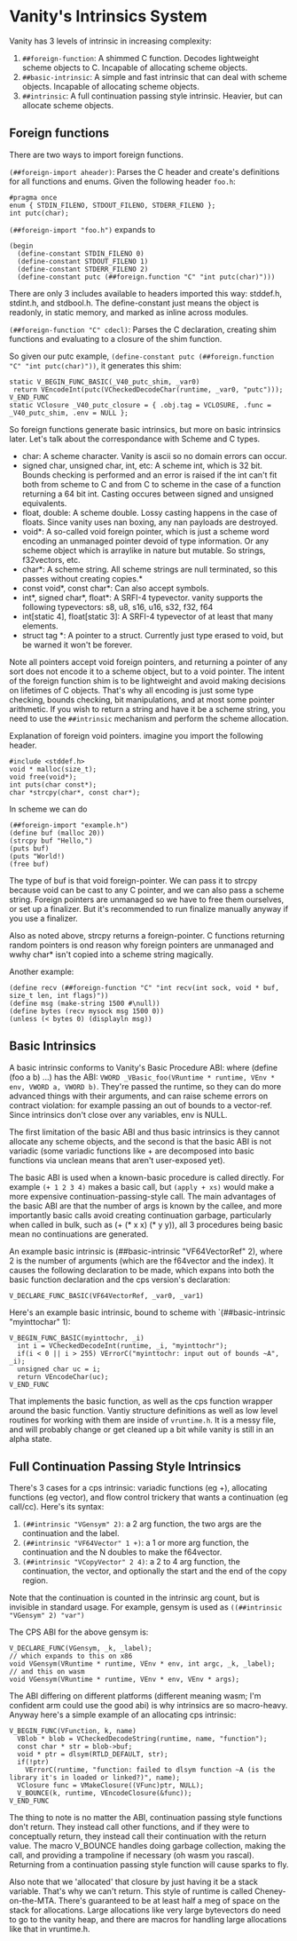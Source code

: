# Vanity's Intrinsics System

Vanity has 3 levels of intrinsic in increasing complexity:

1. `##foreign-function`: A shimmed C function. Decodes lightweight scheme objects to C. Incapable of allocating scheme objects.
2. `##basic-intrinsic`: A simple and fast intrinsic that can deal with scheme objects. Incapable of allocating scheme objects.
3. `##intrinsic`: A full continuation passing style intrinsic. Heavier, but can allocate scheme objects.

## Foreign functions

There are two ways to import foreign functions.

`(##foreign-import aheader)`: Parses the C header and create's definitions for all functions and enums. Given the following header `foo.h`:

```
#pragma once
enum { STDIN_FILENO, STDOUT_FILENO, STDERR_FILENO };
int putc(char);
```

`(##foreign-import "foo.h")` expands to

```
(begin
  (define-constant STDIN_FILENO 0)
  (define-constant STDOUT_FILENO 1)
  (define-constant STDERR_FILENO 2)
  (define-constant putc (##foreign.function "C" "int putc(char)")))
```

There are only 3 includes available to headers imported this way: stddef.h, stdint.h, and stdbool.h. The define-constant just means the object is readonly, in static memory, and marked as inline across modules.

`(##foreign-function "C" cdecl)`: Parses the C declaration, creating shim functions and evaluating to a closure of the shim function.

So given our putc example, `(define-constant putc (##foreign.function "C" "int putc(char)"))`, it generates this shim:

```
static V_BEGIN_FUNC_BASIC(_V40_putc_shim, _var0)
 return VEncodeInt(putc(VCheckedDecodeChar(runtime, _var0, "putc")));
V_END_FUNC
static VClosure _V40_putc_closure = { .obj.tag = VCLOSURE, .func = _V40_putc_shim, .env = NULL };
```

So foreign functions generate basic intrinsics, but more on basic intrinsics later. Let's talk about the correspondance with Scheme and C types.

* char: A scheme character. Vanity is ascii so no domain errors can occur.
* signed char, unsigned char, int, etc: A scheme int, which is 32 bit. Bounds checking is performed and an error is raised if the int can't fit both from scheme to C and from C to scheme in the case of a function returning a 64 bit int. Casting occures between signed and unsigned equivalents.
* float, double: A scheme double. Lossy casting happens in the case of floats. Since vanity uses nan boxing, any nan payloads are destroyed.
* void\*: A so-called void foreign pointer, which is just a scheme word encoding an unmanaged pointer devoid of type information. Or any scheme object which is arraylike in nature but mutable. So strings, f32vectors, etc.
* char\*: A scheme string. All scheme strings are null terminated, so this passes without creating copies.*
* const void\*, const char\*: Can also accept symbols.
* int\*, signed char\*, float\*: A SRFI-4 typevector. vanity supports the following typevectors: s8, u8, s16, u16, s32, f32, f64
* int[static 4], float[static 3]: A SRFI-4 typevector of at least that many elements.
* struct tag \*: A pointer to a struct. Currently just type erased to void, but be warned it won't be forever.

Note all pointers accept void foreign pointers, and returning a pointer of any sort does not encode it to a scheme object, but to a void pointer. The intent of the foreign function shim is to be lightweight and avoid making decisions on lifetimes of C objects. That's why all encoding is just some type checking, bounds checking, bit manipulations, and at most some pointer arithmetic.  If you wish to return a string and have it be a scheme string, you need to use the `##intrinsic` mechanism and perform the scheme allocation.

Explanation of foreign void pointers. imagine you import the following header.
```
#include <stddef.h>
void * malloc(size_t);
void free(void*);
int puts(char const*);
char *strcpy(char*, const char*);
```
In scheme we can do
```
(##foreign-import "example.h")
(define buf (malloc 20))
(strcpy buf "Hello,")
(puts buf)
(puts "World!)
(free buf)
```

The type of buf is that void foreign-pointer. We can pass it to strcpy because void can be cast to any C pointer, and we can also pass a scheme string. Foreign pointers are unmanaged so we have to free them ourselves, or set up a finalizer. But it's recommended to run finalize manually anyway if you use a finalizer.

Also as noted above, strcpy returns a foreign-pointer. C functions returning random pointers is ond reason why foreign pointers are unmanaged and wwhy char* isn't copied into a scheme string magically.

Another example:
```
(define recv (##foreign-function "C" "int recv(int sock, void * buf, size_t len, int flags)"))
(define msg (make-string 1500 #\null))
(define bytes (recv mysock msg 1500 0))
(unless (< bytes 0) (displayln msg))
```

## Basic Intrinsics

A basic intrinsic conforms to Vanity's Basic Procedure ABI: where (define (foo a b) ...) has the ABI: `VWORD _VBasic_foo(VRuntime * runtime, VEnv * env, VWORD a, VWORD b)`. They're passed the runtime, so they can do more advanced things with their arguments, and can raise scheme errors on contract violation: for example passing an out of bounds to a vector-ref. Since intrinsics don't close over any variables, env is NULL.

The first limitation of the basic ABI and thus basic intrinsics is they cannot allocate any scheme objects, and the second is that the basic ABI is not variadic (some variadic functions like + are decomposed into basic functions via unclean means that aren't user-exposed yet).

The basic ABI is used when a known-basic procedure is called directly. For example `(+ 1 2 3 4)` makes a basic call, but `(apply + xs)` would make a more expensive continuation-passing-style call. The main advantages of the basic ABI are that the number of args is known by the callee, and more importantly basic calls avoid creating continuation garbage, particularly when called in bulk, such as (+ (* x x) (* y y)), all 3 procedures being basic mean no continuations are generated.

An example basic intrinsic is (##basic-intrinsic "VF64VectorRef" 2), where 2 is the number of arguments (which are the f64vector and the index). It causes the following declaration to be made, which expans into both the basic function declaration and the cps version's declaration:

```
V_DECLARE_FUNC_BASIC(VF64VectorRef, _var0, _var1)
```

Here's an example basic intrinsic, bound to scheme with `(##basic-intrinsic "myinttochar" 1):

```
V_BEGIN_FUNC_BASIC(myinttochr, _i)
  int i = VCheckedDecodeInt(runtime, _i, "myinttochr");
  if(i < 0 || i > 255) VErrorC("myinttochr: input out of bounds ~A", _i);
  unsigned char uc = i;
  return VEncodeChar(uc);
V_END_FUNC
```

That implements the basic function, as well as the cps function wrapper around the basic function. Vantiy structure definitions as well as low level routines for working with them are inside of `vruntime.h`. It is a messy file, and will probably change or get cleaned up a bit while vanity is still in an alpha state.

## Full Continuation Passing Style Intrinsics

There's 3 cases for a cps intrinsic: variadic functions (eg +), allocating functions (eg vector), and flow control trickery that wants a continuation (eg call/cc). Here's its syntax:

1. `(##intrinsic "VGensym" 2)`: a 2 arg function, the two args are the continuation and the label.
2. `(##intrinsic "VF64Vector" 1 +)`: a 1 or more arg function, the continuation and the N doubles to make the f64vector.
3. `(##intrinsic "VCopyVector" 2 4)`: a 2 to 4 arg function, the continuation, the vector, and optionally the start and the end of the copy region.

Note that the continuation is counted in the intrinsic arg count, but is invisible in standard usage. For example, gensym is used as `((##intrinsic "VGensym" 2) "var")`

The CPS ABI for the above gensym is:

```
V_DECLARE_FUNC(VGensym, _k, _label);
// which expands to this on x86
void VGensym(VRuntime * runtime, VEnv * env, int argc, _k, _label);
// and this on wasm
void VGensym(VRuntime * runtime, VEnv * env, VEnv * args);
```

The ABI differing on different platforms (different meaning wasm; I'm confident arm could use the good abi) is why intrinsics are so macro-heavy. Anyway here's a simple example of an allocating cps intrinsic:

```
V_BEGIN_FUNC(VFunction, k, name)
  VBlob * blob = VCheckedDecodeString(runtime, name, "function");
  const char * str = blob->buf;
  void * ptr = dlsym(RTLD_DEFAULT, str);
  if(!ptr)
    VErrorC(runtime, "function: failed to dlsym function ~A (is the library it's in loaded or linked?)", name);
  VClosure func = VMakeClosure((VFunc)ptr, NULL);
  V_BOUNCE(k, runtime, VEncodeClosure(&func));
V_END_FUNC
```

The thing to note is no matter the ABI, continuation passing style functions don't return. They instead call other functions, and if they were to conceptually return, they instead call their continuation with the return value. The macro V_BOUNCE handles doing garbage collection, making the call, and providing a trampoline if necessary (oh wasm you rascal). Returning from a continuation passing style function will cause sparks to fly.

Also note that we 'allocated' that closure by just having it be a stack variable. That's why we can't return. This style of runtime is called Cheney-on-the-MTA. There's guaranteed to be at least half a meg of space on the stack for allocations. Large allocations like very large bytevectors do need to go to the vanity heap, and there are macros for handling large allocations like that in vruntime.h.
